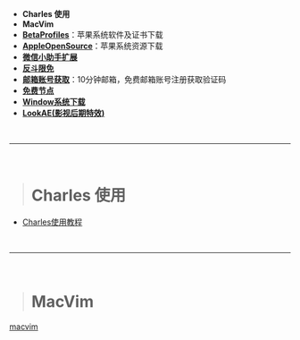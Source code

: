 

- **Charles 使用**
- **MacVim**
- [**BetaProfiles**](https://betaprofiles.com)：苹果系统软件及证书下载
- [**AppleOpenSource**](https://opensource.apple.com)：苹果系统资源下载
- [**微信小助手扩展**](https://github.com/harleyGit/WeChatExtension-ForMac)
- [**反斗限免**](http://free.apprcn.com)
- [**邮箱账号获取**](https://10minutemail.net)：10分钟邮箱，免费邮箱账号注册获取验证码
- [**免费节点**](https://lncn.org)
- [**Window系统下载**](https://msdn.itellyou.cn)
- [**LookAE(影视后期特效)**](https://www.lookae.com)



<br/>

***
<br/>

># Charles 使用

*	[Charles使用教程](https://www.jianshu.com/p/633ac6221028)




<br/>

***
<br/>


># MacVim
[macvim](https://www.jianshu.com/p/923aec861af3)